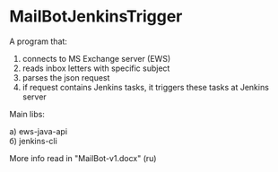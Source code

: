 # MailBotJenkinsTrigger
A program that:

1) connects to MS Exchange server (EWS)
2) reads inbox letters with specific subject
3) parses the json request
4) if request contains Jenkins tasks, it triggers these tasks at Jenkins server

Main libs:

а) ews-java-api    
б) jenkins-cli    

More info read in "MailBot-v1.docx" (ru)
